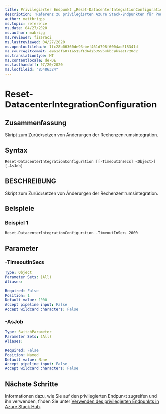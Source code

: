 ```yaml
---
title: Privilegierter Endpunkt „Reset-DatacenterIntegrationConfiguration“ für Azure Stack Hub
description: 'Referenz zu privilegierten Azure Stack-Endpunkten für PowerShell: Reset-DatacenterIntegrationConfiguration'
author: mattbriggs
ms.topic: reference
ms.date: 04/27/2020
ms.author: mabrigg
ms.reviewer: fiseraci
ms.lastreviewed: 04/27/2020
ms.openlocfilehash: 1fc28b06360de93ebef461d798f6004ad318341d
ms.sourcegitcommit: e9a1dfa871e525f1d6d2b355b4bbc9bae11720d2
ms.translationtype: HT
ms.contentlocale: de-DE
ms.lasthandoff: 07/20/2020
ms.locfileid: "86486324"
---
```

# <a name="reset-datacenterintegrationconfiguration"></a>Reset-DatacenterIntegrationConfiguration

## <a name="synopsis"></a>Zusammenfassung
Skript zum Zurücksetzen von Änderungen der Rechenzentrumsintegration.

## <a name="syntax"></a>Syntax

```
Reset-DatacenterIntegrationConfiguration [[-TimeoutInSecs] <Object>] [-AsJob]
```

## <a name="description"></a>BESCHREIBUNG
Skript zum Zurücksetzen von Änderungen der Rechenzentrumsintegration.

## <a name="examples"></a>Beispiele

### <a name="example-1"></a>Beispiel 1
```
Reset-DatacenterIntegrationConfiguration -TimeoutInSecs 2000
```

## <a name="parameters"></a>Parameter

### <a name="-timeoutinsecs"></a>-TimeoutInSecs
 

```yaml
Type: Object
Parameter Sets: (All)
Aliases:

Required: False
Position: 1
Default value: 1000
Accept pipeline input: False
Accept wildcard characters: False
```

### <a name="-asjob"></a>-AsJob


```yaml
Type: SwitchParameter
Parameter Sets: (All)
Aliases:

Required: False
Position: Named
Default value: None
Accept pipeline input: False
Accept wildcard characters: False
```

## <a name="next-steps"></a>Nächste Schritte

Informationen dazu, wie Sie auf den privilegierten Endpunkt zugreifen und ihn verwenden, finden Sie unter [Verwenden des privilegierten Endpunkts in Azure Stack Hub](../../operator/azure-stack-privileged-endpoint.md).
